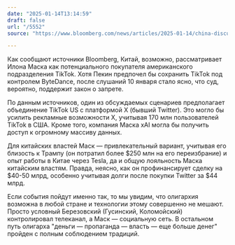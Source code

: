 ```yaml
---
date: "2025-01-14T13:14:59"
draft: false
url: "/5552"
source: "https://www.bloomberg.com/news/articles/2025-01-14/china-discusses-sale-of-tiktok-us-to-musk-as-one-possible-option"

---
```


Как сообщают источники Bloomberg, Китай, возможно, рассматривает Илона Маска как потенциального покупателя американского подразделения TikTok. Хотя Пекин предпочел бы сохранить TikTok под контролем ByteDance, после слушаний 10 января стало ясно, что суд, вероятно, поддержит закон о запрете.

По данным источников, один из обсуждаемых сценариев предполагает объединение TikTok US с платформой X (бывший Twitter). Это могло бы усилить рекламные возможности X, учитывая 170 млн пользователей TikTok в США. Кроме того, компания Маска xAI могла бы получить доступ к огромному массиву данных.

Для китайских властей Маск — привлекательный вариант, учитывая его близость к Трампу (он потратил более $250 млн на его переизбрание) и опыт работы в Китае через Tesla, да и общую лояльность Маска китайским властям. Правда, неясно, как он профинансирует сделку на $40-50 млрд, особенно учитывая долги после покупки Twitter за $44 млрд.

Если события пойдут именно так, то мы увидим, что олигархия возможна в любой стране и технологии этому совершенно не мешают. Просто условный Березовский (Гусинский, Коломойский) контролировал телеканал, а Маск — социальную сеть. В остальном путь олигарха "деньги — пропаганда — власть — еще больше денег" пройден с полным соблюдением традиций.
